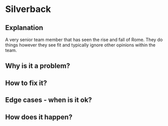 # Silverback
## Explanation
A very senior team member that has seen the rise and fall of Rome. 
They do things however they see fit and typically ignore other opinions within the team.

## Why is it a problem?

## How to fix it?

## Edge cases - when is it ok?

## How does it happen?
